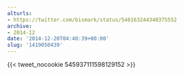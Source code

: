 ```yaml
---
alturls:
- https://twitter.com/bismark/status/546163244340375552
archive:
- 2014-12
date: '2014-12-20T04:40:39+00:00'
slug: '1419050439'
---
```


{{< tweet_nocookie 545937111598129152 >}}
